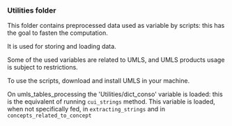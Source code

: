 ### Utilities folder

This folder contains preprocessed data used as variable by scripts: this has the goal to fasten the computation.

It is used for storing and loading data.

Some of the used variables are related to UMLS, and UMLS products usage is subject to restrictions.

To use the scripts, download and install UMLS in your machine.



On umls_tables_processing the 'Utilities/dict_conso' variable is loaded: this is the equivalent of running `cui_strings` method.
This variable is loaded, when not specifically fed, in `extracting_strings` and in `concepts_related_to_concept`


